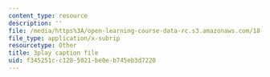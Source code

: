 ```yaml
---
content_type: resource
description: ''
file: /media/https%3A/open-learning-course-data-rc.s3.amazonaws.com/18-s096-topics-in-mathematics-with-applications-in-finance-fall-2013/f345251cc1285021be0eb745eb3d7220_vc5dotshPZc.vtt
file_type: application/x-subrip
resourcetype: Other
title: 3play caption file
uid: f345251c-c128-5021-be0e-b745eb3d7220
---
```


